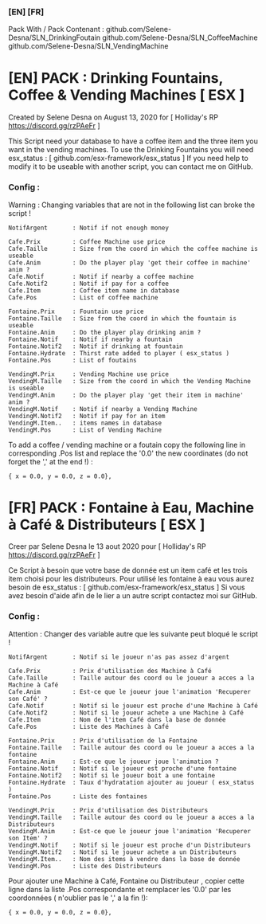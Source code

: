 ### [EN]  [FR]

Pack With / Pack Contenant :
github.com/Selene-Desna/SLN_DrinkingFoutain
github.com/Selene-Desna/SLN_CoffeeMachine
github.com/Selene-Desna/SLN_VendingMachine

# [EN] PACK : Drinking Fountains, Coffee & Vending Machines [ ESX ]
Created by Selene Desna on August 13, 2020 for [ Holliday's RP https://discord.gg/rzPAeFr ]

This Script need your database to have a coffee item and the three item you want in the vending machines.
To use the Drinking Fountains you will need esx_status : [ github.com/esx-framework/esx_status ]
If you need help to modify it to be useable with another script, you can contact me on GitHub.


### Config :
Warning : Changing variables that are not in the following list can broke the script !

```
NotifArgent       : Notif if not enough money

Cafe.Prix         : Coffee Machine use price 		
Cafe.Taille       : Size from the coord in which the coffee machine is useable
Cafe.Anim         : Do the player play 'get their coffee in machine' anim ?	
Cafe.Notif        : Notif if nearby a coffee machine
Cafe.Notif2       : Notif if pay for a coffee
Cafe.Item         : Coffee item name in database 
Cafe.Pos          : List of coffee machine

Fontaine.Prix     : Fountain use price 		
Fontaine.Taille   : Size from the coord in which the fountain is useable
Fontaine.Anim     : Do the player play drinking anim ?	
Fontaine.Notif    : Notif if nearby a fountain
Fontaine.Notif2   : Notif if drinking at fountain
Fontaine.Hydrate  : Thirst rate added to player ( esx_status )
Fontaine.Pos      : List of foutains

VendingM.Prix     : Vending Machine use price 		
VendingM.Taille   : Size from the coord in which the Vending Machine is useable
VendingM.Anim     : Do the player play 'get their item in machine' anim ?	
VendingM.Notif    : Notif if nearby a Vending Machine
VendingM.Notif2   : Notif if pay for an item
VendingM.Item..   : items names in database 
VendingM.Pos      : List of Vending Machine
```

To add a coffee / vending machine or a foutain copy the following line in corresponding .Pos list and replace the '0.0' the new coordinates 
(do not forget the ',' at the end !) :
```
{ x = 0.0, y = 0.0, z = 0.0},
```




# [FR] PACK : Fontaine à Eau, Machine à Café & Distributeurs [ ESX ]
Creer par Selene Desna le  13 aout 2020 pour [ Holliday's RP https://discord.gg/rzPAeFr ]

Ce Script à besoin que votre base de donnée est un item café et les trois item choisi pour les distributeurs.
Pour utilisé les fontaine à eau vous aurez besoin de esx_status : [ github.com/esx-framework/esx_status ]
Si vous avez besoin d'aide afin de le lier a un autre script contactez moi sur GitHub.

### Config :
Attention : Changer des variable autre que les suivante peut bloqué le script !
```
NotifArgent       : Notif si le joueur n'as pas assez d'argent

Cafe.Prix         : Prix d'utilisation des Machine à Café		
Cafe.Taille       : Taille autour des coord ou le joueur a acces a la Machine à Café	
Cafe.Anim         : Est-ce que le joueur joue l'animation 'Recuperer son Café' ?
Cafe.Notif        : Notif si le joueur est proche d'une Machine à Café	
Cafe.Notif2       : Notif si le joueur achete a une Machine à Café	
Cafe.Item         : Nom de l'item Café dans la base de donnée
Cafe.Pos          : Liste des Machines à Café	

Fontaine.Prix     : Prix d'utilisation de la Fontaine		
Fontaine.Taille   : Taille autour des coord ou le joueur a acces a la fontaine
Fontaine.Anim     : Est-ce que le joueur joue l'animation ?
Fontaine.Notif    : Notif si le joueur est proche d'une fontaine
Fontaine.Notif2   : Notif si le joueur boit a une fontaine
Fontaine.Hydrate  : Taux d'hydratation ajouter au joueur ( esx_status )
Fontaine.Pos      : Liste des fontaines

VendingM.Prix     : Prix d'utilisation des Distributeurs		
VendingM.Taille   : Taille autour des coord ou le joueur a acces a la Distributeurs	
VendingM.Anim     : Est-ce que le joueur joue l'animation 'Recuperer son Item' ?
VendingM.Notif    : Notif si le joueur est proche d'un Distributeurs	
VendingM.Notif2   : Notif si le joueur achete a un Distributeurs	
VendingM.Item..   : Nom des items à vendre dans la base de donnée
VendingM.Pos      : Liste des Distributeurs	
```
Pour ajouter une Machine à Café, Fontaine ou Distributeur	, copier cette ligne dans la liste .Pos correspondante et remplacer les '0.0' par les coordonnées 
( n'oublier pas le ',' a la fin !):
```
{ x = 0.0, y = 0.0, z = 0.0},
```
